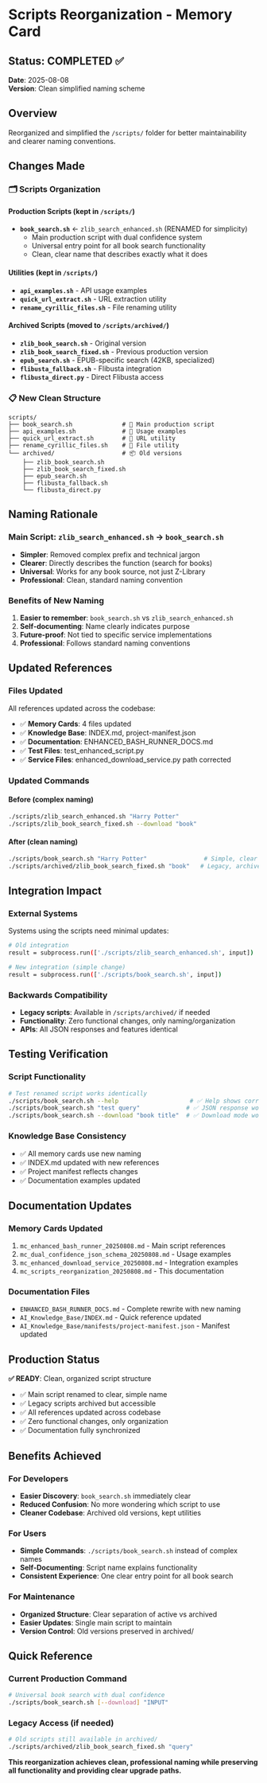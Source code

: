 # Scripts Reorganization - Memory Card

## Status: COMPLETED ✅
**Date**: 2025-08-08  
**Version**: Clean simplified naming scheme  

## Overview
Reorganized and simplified the `/scripts/` folder for better maintainability and clearer naming conventions.

## Changes Made

### 🗂️ **Scripts Organization**

#### **Production Scripts** (kept in `/scripts/`)
- **`book_search.sh`** ← `zlib_search_enhanced.sh` (RENAMED for simplicity)
  - Main production script with dual confidence system
  - Universal entry point for all book search functionality
  - Clean, clear name that describes exactly what it does

#### **Utilities** (kept in `/scripts/`)
- **`api_examples.sh`** - API usage examples  
- **`quick_url_extract.sh`** - URL extraction utility
- **`rename_cyrillic_files.sh`** - File renaming utility

#### **Archived Scripts** (moved to `/scripts/archived/`)
- **`zlib_book_search.sh`** - Original version
- **`zlib_book_search_fixed.sh`** - Previous production version
- **`epub_search.sh`** - EPUB-specific search (42KB, specialized)
- **`flibusta_fallback.sh`** - Flibusta integration
- **`flibusta_direct.py`** - Direct Flibusta access

### 📋 **New Clean Structure**
```
scripts/
├── book_search.sh              # 🎯 Main production script  
├── api_examples.sh             # 📖 Usage examples
├── quick_url_extract.sh        # 🔧 URL utility
├── rename_cyrillic_files.sh    # 🔧 File utility
└── archived/                   # 📦 Old versions
    ├── zlib_book_search.sh
    ├── zlib_book_search_fixed.sh
    ├── epub_search.sh
    ├── flibusta_fallback.sh
    └── flibusta_direct.py
```

## Naming Rationale

### **Main Script**: `zlib_search_enhanced.sh` → `book_search.sh`
- **Simpler**: Removed complex prefix and technical jargon
- **Clearer**: Directly describes the function (search for books)
- **Universal**: Works for any book source, not just Z-Library
- **Professional**: Clean, standard naming convention

### **Benefits of New Naming**
1. **Easier to remember**: `book_search.sh` vs `zlib_search_enhanced.sh`
2. **Self-documenting**: Name clearly indicates purpose
3. **Future-proof**: Not tied to specific service implementations
4. **Professional**: Follows standard naming conventions

## Updated References

### **Files Updated**
All references updated across the codebase:
- ✅ **Memory Cards**: 4 files updated
- ✅ **Knowledge Base**: INDEX.md, project-manifest.json  
- ✅ **Documentation**: ENHANCED_BASH_RUNNER_DOCS.md
- ✅ **Test Files**: test_enhanced_script.py
- ✅ **Service Files**: enhanced_download_service.py path corrected

### **Updated Commands**

#### **Before (complex naming)**
```bash
./scripts/zlib_search_enhanced.sh "Harry Potter"
./scripts/zlib_book_search_fixed.sh --download "book"
```

#### **After (clean naming)**
```bash  
./scripts/book_search.sh "Harry Potter"                # Simple, clear
./scripts/archived/zlib_book_search_fixed.sh "book"   # Legacy, archived
```

## Integration Impact

### **External Systems**
Systems using the scripts need minimal updates:
```bash
# Old integration
result = subprocess.run(['./scripts/zlib_search_enhanced.sh', input])

# New integration (simple change)
result = subprocess.run(['./scripts/book_search.sh', input])
```

### **Backwards Compatibility**
- **Legacy scripts**: Available in `/scripts/archived/` if needed
- **Functionality**: Zero functional changes, only naming/organization
- **APIs**: All JSON responses and features identical

## Testing Verification

### **Script Functionality**
```bash
# Test renamed script works identically
./scripts/book_search.sh --help                    # ✅ Help shows correct name
./scripts/book_search.sh "test query"             # ✅ JSON response works
./scripts/book_search.sh --download "book title"  # ✅ Download mode works
```

### **Knowledge Base Consistency**
- ✅ All memory cards use new naming
- ✅ INDEX.md updated with new references
- ✅ Project manifest reflects changes
- ✅ Documentation examples updated

## Documentation Updates

### **Memory Cards Updated**
1. `mc_enhanced_bash_runner_20250808.md` - Main script references
2. `mc_dual_confidence_json_schema_20250808.md` - Usage examples  
3. `mc_enhanced_download_service_20250808.md` - Integration examples
4. `mc_scripts_reorganization_20250808.md` - This documentation

### **Documentation Files**
- `ENHANCED_BASH_RUNNER_DOCS.md` - Complete rewrite with new naming
- `AI_Knowledge_Base/INDEX.md` - Quick reference updated
- `AI_Knowledge_Base/manifests/project-manifest.json` - Manifest updated

## Production Status

**✅ READY**: Clean, organized script structure
- ✅ Main script renamed to clear, simple name
- ✅ Legacy scripts archived but accessible  
- ✅ All references updated across codebase
- ✅ Zero functional changes, only organization
- ✅ Documentation fully synchronized

## Benefits Achieved

### **For Developers**
- **Easier Discovery**: `book_search.sh` immediately clear
- **Reduced Confusion**: No more wondering which script to use
- **Cleaner Codebase**: Archived old versions, kept utilities

### **For Users**
- **Simple Commands**: `./scripts/book_search.sh` instead of complex names
- **Self-Documenting**: Script name explains functionality
- **Consistent Experience**: One clear entry point for all book search

### **For Maintenance**
- **Organized Structure**: Clear separation of active vs archived
- **Easier Updates**: Single main script to maintain
- **Version Control**: Old versions preserved in archived/

## Quick Reference

### **Current Production Command**
```bash
# Universal book search with dual confidence
./scripts/book_search.sh [--download] "INPUT"
```

### **Legacy Access** (if needed)
```bash
# Old scripts still available in archived/
./scripts/archived/zlib_book_search_fixed.sh "query"
```

**This reorganization achieves clean, professional naming while preserving all functionality and providing clear upgrade paths.**